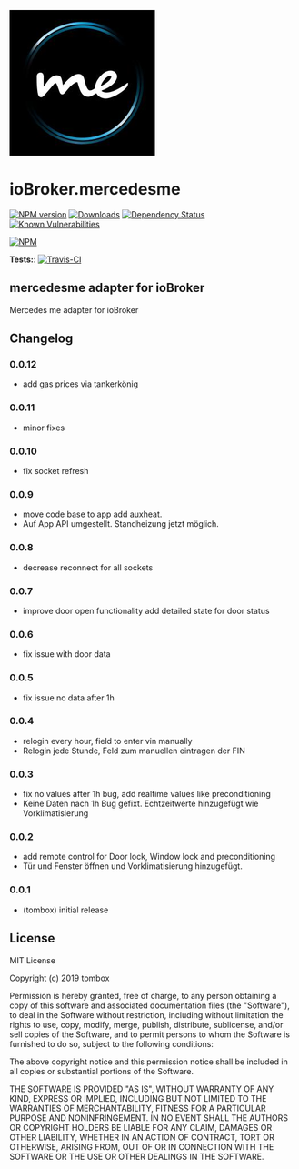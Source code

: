 ![Logo](admin/mercedesme.png)

# ioBroker.mercedesme

[![NPM version](http://img.shields.io/npm/v/iobroker.mercedesme.svg)](https://www.npmjs.com/package/iobroker.mercedesme)
[![Downloads](https://img.shields.io/npm/dm/iobroker.mercedesme.svg)](https://www.npmjs.com/package/iobroker.mercedesme)
[![Dependency Status](https://img.shields.io/david/TA2k/iobroker.mercedesme.svg)](https://david-dm.org/TA2k/iobroker.mercedesme)
[![Known Vulnerabilities](https://snyk.io/test/github/TA2k/ioBroker.mercedesme/badge.svg)](https://snyk.io/test/github/TA2k/ioBroker.mercedesme)

[![NPM](https://nodei.co/npm/iobroker.mercedesme.png?downloads=true)](https://nodei.co/npm/iobroker.mercedesme/)

**Tests:**: [![Travis-CI](http://img.shields.io/travis/TA2k/ioBroker.mercedesme/master.svg)](https://travis-ci.org/TA2k/ioBroker.mercedesme)

## mercedesme adapter for ioBroker

Mercedes me adapter for ioBroker

## Changelog

### 0.0.12

-   add gas prices via tankerkönig

### 0.0.11

-   minor fixes

### 0.0.10

-   fix socket refresh

### 0.0.9

-   move code base to app add auxheat.
-   Auf App API umgestellt. Standheizung jetzt möglich.

### 0.0.8

-   decrease reconnect for all sockets

### 0.0.7

-   improve door open functionality add detailed state for door status

### 0.0.6

-   fix issue with door data

### 0.0.5

-   fix issue no data after 1h

### 0.0.4

-   relogin every hour, field to enter vin manually
-   Relogin jede Stunde, Feld zum manuellen eintragen der FIN

### 0.0.3

-   fix no values after 1h bug, add realtime values like preconditioning
-   Keine Daten nach 1h Bug gefixt. Echtzeitwerte hinzugefügt wie Vorklimatisierung

### 0.0.2

-   add remote control for Door lock, Window lock and preconditioning
-   Tür und Fenster öffnen und Vorklimatisierung hinzugefügt.

### 0.0.1

-   (tombox) initial release

## License

MIT License

Copyright (c) 2019 tombox

Permission is hereby granted, free of charge, to any person obtaining a copy
of this software and associated documentation files (the "Software"), to deal
in the Software without restriction, including without limitation the rights
to use, copy, modify, merge, publish, distribute, sublicense, and/or sell
copies of the Software, and to permit persons to whom the Software is
furnished to do so, subject to the following conditions:

The above copyright notice and this permission notice shall be included in all
copies or substantial portions of the Software.

THE SOFTWARE IS PROVIDED "AS IS", WITHOUT WARRANTY OF ANY KIND, EXPRESS OR
IMPLIED, INCLUDING BUT NOT LIMITED TO THE WARRANTIES OF MERCHANTABILITY,
FITNESS FOR A PARTICULAR PURPOSE AND NONINFRINGEMENT. IN NO EVENT SHALL THE
AUTHORS OR COPYRIGHT HOLDERS BE LIABLE FOR ANY CLAIM, DAMAGES OR OTHER
LIABILITY, WHETHER IN AN ACTION OF CONTRACT, TORT OR OTHERWISE, ARISING FROM,
OUT OF OR IN CONNECTION WITH THE SOFTWARE OR THE USE OR OTHER DEALINGS IN THE
SOFTWARE.
